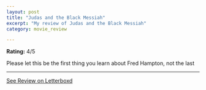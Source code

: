 ```yaml
---
layout: post
title: "Judas and the Black Messiah"
excerpt: "My review of Judas and the Black Messiah"
category: movie_review

---
```


**Rating:** 4/5

Please let this be the first thing you learn about Fred Hampton, not the last

<hr>

[See Review on Letterboxd](https://boxd.it/1GNqsT)
